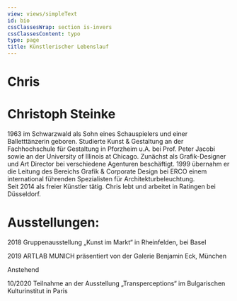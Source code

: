 ```yaml
---
view: views/simpleText
id: bio
cssClassesWrap: section is-invers
cssClassesContent: typo
type: page
title: Künstlerischer Lebenslauf
---
```

# Chris

# Christoph Steinke

1963 im Schwarzwald als Sohn eines Schauspielers und einer Balletttänzerin geboren. Studierte Kunst & Gestaltung an der Fachhochschule für Gestaltung in Pforzheim u.A. bei Prof. Peter Jacobi sowie an der University of Illinois at Chicago. Zunächst als Grafik-Designer und Art Director bei verschiedene Agenturen beschäftigt. 1999 übernahm er die Leitung des Bereichs Grafik & Corporate Design bei ERCO einem international führenden Spezialisten für Architekturbeleuchtung.\
Seit 2014 als freier Künstler tätig. Chris lebt und arbeitet in Ratingen bei Düsseldorf.



# Ausstellungen:

2018   Gruppenausstellung „Kunst im Markt“ in Rheinfelden, bei Basel

2019   ARTLAB MUNICH präsentiert von der Galerie Benjamin Eck, München

Anstehend

10/2020  Teilnahme an der Ausstellung „Transperceptions“ im Bulgarischen Kulturinstitut in Paris
